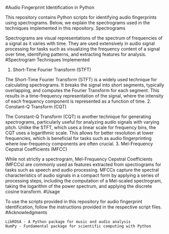 #Audio Fingerprint Identification in Python

This repository contains Python scripts for identifying audio fingerprints using spectrograms. Below, we explain the spectrograms used in the techniques implemented in this repository.
Spectrograms

Spectrograms are visual representations of the spectrum of frequencies of a signal as it varies with time. They are used extensively in audio signal processing for tasks such as visualizing the frequency content of a signal over time, identifying patterns, and extracting features for analysis.
#Spectrogram Techniques Implemented
1. Short-Time Fourier Transform (STFT)

The Short-Time Fourier Transform (STFT) is a widely used technique for calculating spectrograms. It breaks the signal into short segments, typically overlapping, and computes the Fourier Transform for each segment. This results in a time-frequency representation of the signal, where the intensity of each frequency component is represented as a function of time.
2. Constant-Q Transform (CQT)

The Constant-Q Transform (CQT) is another technique for generating spectrograms, particularly useful for analyzing audio signals with varying pitch. Unlike the STFT, which uses a linear scale for frequency bins, the CQT uses a logarithmic scale. This allows for better resolution at lower frequencies, which is beneficial for tasks such as audio fingerprinting where low-frequency components are often crucial.
3. Mel-Frequency Cepstral Coefficients (MFCC)

While not strictly a spectrogram, Mel-Frequency Cepstral Coefficients (MFCCs) are commonly used as features extracted from spectrograms for tasks such as speech and audio processing. MFCCs capture the spectral characteristics of audio signals in a compact form by applying a series of processing steps, including the computation of a Mel-scaled spectrogram, taking the logarithm of the power spectrum, and applying the discrete cosine transform.
#Usage

To use the scripts provided in this repository for audio fingerprint identification, follow the instructions provided in the respective script files.
#Acknowledgments

    LibROSA - A Python package for music and audio analysis
    NumPy - Fundamental package for scientific computing with Python
